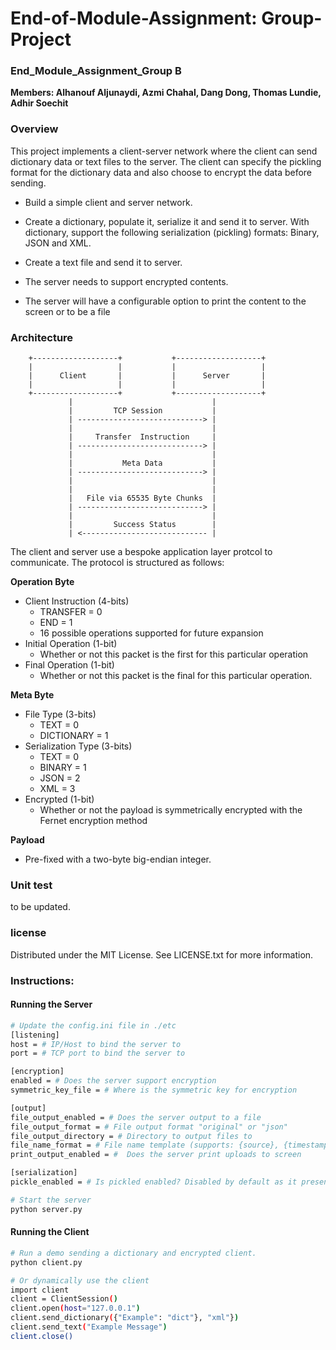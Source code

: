 # End-of-Module-Assignment: Group-Project

### End_Module_Assignment_Group B
**Members: Alhanouf Aljunaydi, Azmi Chahal, Dang Dong, Thomas Lundie, Adhir Soechit**

### Overview
This project implements a client-server network where the client can send dictionary data or text files to the server. The client can specify the pickling format for the dictionary data and also choose to encrypt the data before sending.

* Build a simple client and server network.

* Create a dictionary, populate it, serialize it and send it to server. With dictionary, support the following serialization (pickling) formats: Binary, JSON and XML. 

* Create a text file and send it to server.

* The server needs to support encrypted contents.

* The server will have a configurable option to print the content to the screen or to be a file


### Architecture
        +-------------------+           +-------------------+
        |                   |           |                   |
        |      Client       |           |      Server       |
        |                   |           |                   |
        +-------------------+           +-------------------+
                 |                               |
                 |         TCP Session           |
                 | ----------------------------> |
                 |                               |
                 |     Transfer  Instruction     |
                 | ----------------------------> |
                 |                               |
                 |           Meta Data           |
                 | ----------------------------> |
                 |                               |
                 |                               |
                 |   File via 65535 Byte Chunks  |
                 | ----------------------------> |
                 |                               |
                 |         Success Status        |
                 | <---------------------------- |

The client and server use a bespoke application layer protcol to communicate. The protocol is structured as follows:

**Operation Byte**
* Client Instruction (4-bits)
    * TRANSFER = 0
    * END = 1
    * 16 possible operations supported for future expansion
* Initial Operation (1-bit)
    * Whether or not this packet is the first for this particular operation
* Final Operation (1-bit)
    * Whether or not this packet is the final for this particular operation.

**Meta Byte**
* File Type (3-bits)
    * TEXT = 0
    * DICTIONARY = 1
* Serialization Type (3-bits)
    * TEXT = 0
    * BINARY = 1
    * JSON = 2
    * XML = 3
* Encrypted (1-bit)
    * Whether or not the payload is symmetrically encrypted with the Fernet encryption method 

**Payload**
* Pre-fixed with a two-byte big-endian integer.


### Unit test
to be updated.

### license
Distributed under the MIT License. See LICENSE.txt for more information.

### Instructions:

#### Running the Server
```bash
# Update the config.ini file in ./etc
[listening]
host = # IP/Host to bind the server to
port = # TCP port to bind the server to

[encryption]
enabled = # Does the server support encryption
symmetric_key_file = # Where is the symmetric key for encryption

[output]
file_output_enabled = # Does the server output to a file
file_output_format = # File output format "original" or "json"
file_output_directory = # Directory to output files to
file_name_format = # File name template (supports: {source}, {timestamp} and {format})
print_output_enabled = #  Does the server print uploads to screen

[serialization]
pickle_enabled = # Is pickled enabled? Disabled by default as it presents a security risk.
```

```bash
# Start the server
python server.py
```

#### Running the Client
```bash
# Run a demo sending a dictionary and encrypted client.
python client.py

# Or dynamically use the client
import client
client = ClientSession()
client.open(host="127.0.0.1")
client.send_dictionary({"Example": "dict"}, "xml"})
client.send_text("Example Message")
client.close()
```